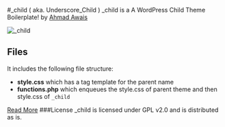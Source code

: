 #_child ( aka. Underscore_Child )
_child is a A WordPress Child Theme Boilerplate! by [Ahmad Awais](http://AhmadAwais.com/about/)

![_child](https://ahmadawais.com/wp-content/uploads/2015/08/child.jpg)

## Files

It includes the following file structure:
- **style.css** which has a tag template for the parent name
- **functions.php** which enqueues the style.css of parent theme and then style.css of `_child`

[Read More](https://ahmadawais.com/_child-wordpress-child-theme-boilerplate/)
###License
_child is licensed under GPL v2.0 and is distributed as is.
